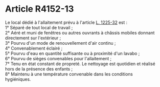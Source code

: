 # Article R4152-13

  
Le local dédié à l'allaitement prévu à l'article [L. 1225-32][1] est :   
1° Séparé de tout local de travail ;   
2° Aéré et muni de fenêtres ou autres ouvrants à châssis mobiles donnant directement sur l'extérieur ;   
3° Pourvu d'un mode de renouvellement d'air continu ;   
4° Convenablement éclairé ;   
5° Pourvu d'eau en quantité suffisante ou à proximité d'un lavabo ;   
6° Pourvu de sièges convenables pour l'allaitement ;   
7° Tenu en état constant de propreté. Le nettoyage est quotidien et réalisé hors de la présence des enfants ;   
8° Maintenu à une température convenable dans les conditions hygiéniques.

 [1]: /affichCodeArticle.do?cidTexte=LEGITEXT000006072050&idArticle=LEGIARTI000006900913&dateTexte=&categorieLien=cid